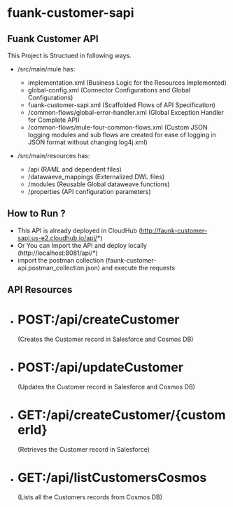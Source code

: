 # fuank-customer-sapi
## Fuank Customer API


This Project is Structued in following ways.

- /src/main/mule has:
    - implementation.xml (Business Logic for the Resources Implemented)
    - global-config.xml (Connector Configurations and Global Configurations)
    - fuank-customer-sapi.xml (Scaffolded Flows of API Specification)
    - /common-flows/global-error-handler.xml (Global Exception Handler for Complete API)
    - /common-flows/mule-four-common-flows.xml (Custom JSON logging modules and sub flows are created for ease of logging in JSON format without changing log4j.xml)

- /src/main/resources has:
    - /api (RAML and dependent files)
    - /datawaeve_mappings (Externalized DWL files)
    - /modules (Reusable Global dataweave functions)
    - /properties (API configuration parameters)

## How to Run ?

- This API is already deployed in CloudHub (http://faunk-customer-sapi.us-e2.cloudhub.io/api/*)
- Or You can Import the API and deploy locally (http://localhost:8081/api/*)
- import the postman collection (faunk-customer-api.postman_collection.json) and execute the requests

## API Resources
- # POST:/api/createCustomer 
    (Creates the Customer record in Salesforce and Cosmos DB)
- # POST:/api/updateCustomer
    (Updates the Customer record in Salesforce and Cosmos DB)
- # GET:/api/createCustomer/{customerId}
    (Retrieves the Customer record in Salesforce)
- # GET:/api/listCustomersCosmos
    (Lists all the Customers records from Cosmos DB)
